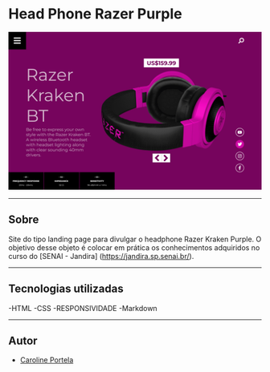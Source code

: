 # Head Phone Razer Purple

![](./img/screenshot.png)

---

## Sobre
Site do tipo landing page para divulgar o headphone Razer Kraken Purple.
O objetivo desse objeto é colocar em prática os conhecimentos adquiridos no curso do [SENAI - Jandira] (https://jandira.sp.senai.br/).

----

## Tecnologias utilizadas 
-HTML
-CSS
-RESPONSIVIDADE
-Markdown

---
## Autor
- [Caroline Portela](https://github.com/carolineportela)
